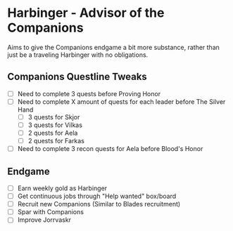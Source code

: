 # Harbinger - Advisor of the Companions

Aims to give the Companions endgame a bit more substance, rather than just be a traveling Harbinger with no obligations.

## Companions Questline Tweaks

- [ ] Need to complete 3 quests before Proving Honor
- [ ] Need to complete X amount of quests for each leader before The Silver Hand
    - [ ] 3 quests for Skjor
    - [ ] 3 quests for Vilkas
    - [ ] 2 quests for Aela
    - [ ] 2 quests for Farkas
- [ ] Need to complete 3 recon quests for Aela before Blood's Honor

## Endgame

- [ ] Earn weekly gold as Harbinger
- [ ] Get continuous jobs through "Help wanted" box/board
- [ ] Recruit new Companions (Similar to Blades recruitment)
- [ ] Spar with Companions
- [ ] Improve Jorrvaskr